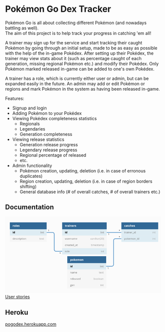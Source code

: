 # Pokémon Go Dex Tracker
Pokémon Go is all about collecting different Pokémon (and nowadays battling as well).  
The aim of this project is to help track your progress in catching 'em all!

A trainer may sign up for the service and start tracking their caught Pokémon by going through an initial setup, made to be as easy as possible with the help of the in-game Pokédex. After setting up their Pokédex, the trainer may view stats about it (such as percentage caught of each generation, missing regional Pokémon etc.) and modify their Pokédex. Only Pokémon marked released in-game can be added to one's own Pokédex.

A trainer has a role, which is currently either user or admin, but can be expanded easily in the future. An admin may add or edit Pokémon or regions and mark Pokémon in the system as having been released in-game.

Features:
* Signup and login
* Adding Pokémon to your Pokédex
* Viewing Pokédex completeness statistics
  + Regionals
  + Legendaries
  + Generation completeness
* Viewing release statistics
  + Generation release progress
  + Legendary release progress
  + Regional percentage of released
  + etc.
* Admin functionality
  + Pokémon creation, updating, deletion (i.e. in case of erronous duplicates)
  + Region creation, updating, deletion (i.e. in case of region borders shifting)
  + General database info (# of overall catches, # of overall trainers etc.)

## Documentation
![Database diagram](https://github.com/ConcernedHobbit/pogo-dex/raw/master/documentation/db.png)  
[User stories](https://github.com/ConcernedHobbit/pogo-dex/blob/master/documentation/stories.md)

## Heroku
[pogodex.herokuapp.com](http://pogodex.herokuapp.com)
